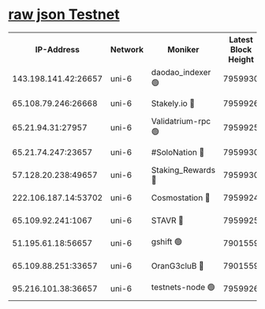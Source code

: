 [raw json Testnet](https://rpc-check.junot.stavr.tech/junot/rpc-junot-result.json)
=


<table><tr><th>IP-Address</th><th>Network</th><th>Moniker</th><th>Latest Block Height</th><th>Earliest Block Height</th><th>Catching Up</th><th>Tx Index</th><th>Voting Power</th><th>Scan Time</th></tr><tr><td>143.198.141.42:26657</td><td>uni-6</td><td>daodao_indexer 🟢</td><td>7959930</td><td>1</td><td>False</td><td>off</td><td>0</td><td>2024-02-13T20:13:44.240437166UTC</td></tr><tr><td>65.108.79.246:26668</td><td>uni-6</td><td>Stakely.io 🔴</td><td>7959926</td><td>1570872</td><td>False</td><td>on</td><td>1846530</td><td>2024-02-13T20:13:32.228600431UTC</td></tr><tr><td>65.21.94.31:27957</td><td>uni-6</td><td>Validatrium-rpc 🟢</td><td>7959925</td><td>2943363</td><td>False</td><td>on</td><td>0</td><td>2024-02-13T20:13:27.334947386UTC</td></tr><tr><td>65.21.74.247:23657</td><td>uni-6</td><td>#SoloNation 🔴</td><td>7959930</td><td>5208001</td><td>False</td><td>on</td><td>112</td><td>2024-02-13T20:13:43.229123563UTC</td></tr><tr><td>57.128.20.238:49657</td><td>uni-6</td><td>Staking_Rewards 🔴</td><td>7959930</td><td>6514618</td><td>False</td><td>on</td><td>1008</td><td>2024-02-13T20:13:44.550044332UTC</td></tr><tr><td>222.106.187.14:53702</td><td>uni-6</td><td>Cosmostation 🔴</td><td>7959924</td><td>7473037</td><td>False</td><td>on</td><td>109003</td><td>2024-02-13T20:13:24.944353151UTC</td></tr><tr><td>65.109.92.241:1067</td><td>uni-6</td><td>STAVR 🔴</td><td>7959925</td><td>7502372</td><td>False</td><td>on</td><td>6054</td><td>2024-02-13T20:13:31.903505458UTC</td></tr><tr><td>51.195.61.18:56657</td><td>uni-6</td><td>gshift 🟢</td><td>7901559</td><td>7691417</td><td>False</td><td>on</td><td>0</td><td>2024-02-13T20:13:14.609133010UTC</td></tr><tr><td>65.109.88.251:33657</td><td>uni-6</td><td>OranG3cluB 🔴</td><td>7901559</td><td>7784738</td><td>False</td><td>on</td><td>11</td><td>2024-02-13T20:13:49.010744548UTC</td></tr><tr><td>95.216.101.38:36657</td><td>uni-6</td><td>testnets-node 🟢</td><td>7959926</td><td>7905356</td><td>False</td><td>on</td><td>0</td><td>2024-02-13T20:13:34.656908497UTC</td></tr></table>